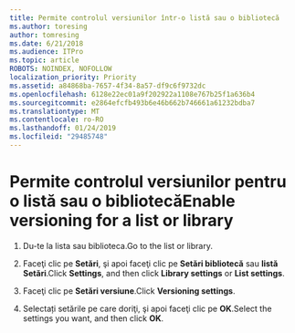 ```yaml
---
title: Permite controlul versiunilor într-o listă sau o bibliotecă
ms.author: toresing
author: tomresing
ms.date: 6/21/2018
ms.audience: ITPro
ms.topic: article
ROBOTS: NOINDEX, NOFOLLOW
localization_priority: Priority
ms.assetid: a84868ba-7657-4f34-8a57-df9c6f9732dc
ms.openlocfilehash: 6128e22ec01a9f202922a1108e767b25f1a636b4
ms.sourcegitcommit: e2864efcfb493b6e46b662b746661a61232bdba7
ms.translationtype: MT
ms.contentlocale: ro-RO
ms.lasthandoff: 01/24/2019
ms.locfileid: "29485748"
---
```

# <a name="enable-versioning-for-a-list-or-library"></a><span data-ttu-id="af5d7-102">Permite controlul versiunilor pentru o listă sau o bibliotecă</span><span class="sxs-lookup"><span data-stu-id="af5d7-102">Enable versioning for a list or library</span></span>

1. <span data-ttu-id="af5d7-103">Du-te la lista sau biblioteca.</span><span class="sxs-lookup"><span data-stu-id="af5d7-103">Go to the list or library.</span></span>
    
2. <span data-ttu-id="af5d7-104">Faceţi clic pe **Setări**, şi apoi faceţi clic pe **Setări bibliotecă** sau **listă Setări**.</span><span class="sxs-lookup"><span data-stu-id="af5d7-104">Click **Settings**, and then click **Library settings** or **List settings**.</span></span>
    
3. <span data-ttu-id="af5d7-105">Faceţi clic pe **Setări versiune**.</span><span class="sxs-lookup"><span data-stu-id="af5d7-105">Click **Versioning settings**.</span></span>
    
4. <span data-ttu-id="af5d7-106">Selectați setările pe care doriţi, şi apoi faceţi clic pe **OK**.</span><span class="sxs-lookup"><span data-stu-id="af5d7-106">Select the settings you want, and then click **OK**.</span></span>
    

